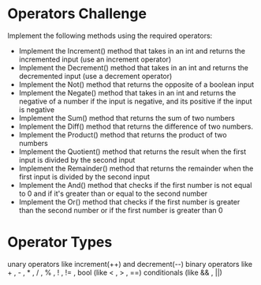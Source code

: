 # Operators Challenge
Implement the following methods using the required operators:

- Implement the Increment() method that takes in an int and returns the incremented input (use an increment operator)  
- Implement the Decrement() method  that takes in an int and returns the decremented input (use a decrement operator)
- Implement the Not() method that returns the opposite of a boolean input 
- Implement the Negate() method that takes in an int and returns the negative of a number if the input is negative, and its positive if the input is negative 
- Implement the Sum() method that returns the sum of two numbers
- Implement the Diff() method that returns the difference of two numbers.
- Implement the Product() method that returns the product of two numbers
- Implement the Quotient() method that returns the result when the first input is divided by the second input
- Implement the Remainder() method that returns the remainder when the first input is divided by the second input
- Implement the And() method that checks if the first number is not equal to 0 and if it's greater than or equal to the second number
- Implement the Or() method that checks if the first number is greater than the second number or if the first number is greater than 0

# Operator Types
unary operators like increment(++) and decrement(--)
binary operators like + , - , * , / , % , ! , != , bool (like < , > , ==)
conditionals (like && , ||)